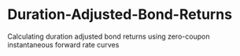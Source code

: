 # Duration-Adjusted-Bond-Returns
Calculating duration adjusted bond returns using zero-coupon instantaneous forward rate curves
